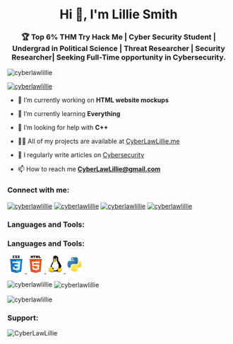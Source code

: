<h1 align="center">Hi 👋, I'm Lillie Smith</h1>
<h3 align="center">🏆 Top 6% THM Try Hack Me | Cyber Security Student | Undergrad in Political Science | Threat Researcher | Security Researcher| Seeking Full-Time opportunity in Cybersecurity. </h3>

<p align="left"> <img src="https://komarev.com/ghpvc/?username=cyberlawlillie&label=Profile%20views&color=0e75b6&style=flat" alt="cyberlawlillie" /> </p>

<p align="left"> <a href="https://github.com/ryo-ma/github-profile-trophy"><img src="https://github-profile-trophy.vercel.app/?username=cyberlawlillie" alt="cyberlawlillie" /></a> </p>

- 🔭 I’m currently working on **HTML website mockups**

- 🌱 I’m currently learning **Everything**

- 🤝 I’m looking for help with **C++**

- 👨‍💻 All of my projects are available at [CyberLawLillie.me](CyberLawLillie.me)

- 📝 I regularly write articles on [Cybersecurity](Cybersecurity)

- 📫 How to reach me **CyberLawLillie@gmail.com**


<h3 align="left">Connect with me:</h3>
<p align="left">
<a href="https://twitter.com/cyberlawlillie" target="blank"><img align="center" src="https://raw.githubusercontent.com/rahuldkjain/github-profile-readme-generator/master/src/images/icons/Social/twitter.svg" alt="cyberlawlillie" height="30" width="40" /></a>
<a href="https://linkedin.com/in/cyberlawlillie" target="blank"><img align="center" src="https://raw.githubusercontent.com/rahuldkjain/github-profile-readme-generator/master/src/images/icons/Social/linked-in-alt.svg" alt="cyberlawlillie" height="30" width="40" /></a>
<a href="https://fb.com/cyberlawlillie" target="blank"><img align="center" src="https://raw.githubusercontent.com/rahuldkjain/github-profile-readme-generator/master/src/images/icons/Social/facebook.svg" alt="cyberlawlillie" height="30" width="40" /></a>
<a href="https://instagram.com/cyberlawlillie" target="blank"><img align="center" src="https://raw.githubusercontent.com/rahuldkjain/github-profile-readme-generator/master/src/images/icons/Social/instagram.svg" alt="cyberlawlillie" height="30" width="40" /></a>
</p>

<h3 align="left">Languages and Tools:</h3>
</p>

<h3 align="left">Languages and Tools:</h3>
<p align="left"> <a href="https://www.w3schools.com/css/" target="_blank" rel="noreferrer"> <img src="https://raw.githubusercontent.com/devicons/devicon/master/icons/css3/css3-original-wordmark.svg" alt="css3" width="40" height="40"/> </a> <a href="https://www.w3.org/html/" target="_blank" rel="noreferrer"> <img src="https://raw.githubusercontent.com/devicons/devicon/master/icons/html5/html5-original-wordmark.svg" alt="html5" width="40" height="40"/> </a> <a href="https://www.linux.org/" target="_blank" rel="noreferrer"> <img src="https://raw.githubusercontent.com/devicons/devicon/master/icons/linux/linux-original.svg" alt="linux" width="40" height="40"/> </a> <a href="https://www.python.org" target="_blank" rel="noreferrer"> <img src="https://raw.githubusercontent.com/devicons/devicon/master/icons/python/python-original.svg" alt="python" width="40" height="40"/> </a> </p>

<p><img align="left" src="https://github-readme-stats.vercel.app/api/top-langs?username=cyberlawlillie&show_icons=true&locale=en&layout=compact" alt="cyberlawlillie" /></p>

<p>&nbsp;<img align="center" src="https://github-readme-stats.vercel.app/api?username=cyberlawlillie&show_icons=true&locale=en" alt="cyberlawlillie" /></p>

<p><img align="center" src="https://github-readme-streak-stats.herokuapp.com/?user=cyberlawlillie&" alt="cyberlawlillie" /></p>

<h3 align="left">Support:</h3>
<p><a href="https://www.buymeacoffee.com/CyberLawLillie"> <img align="left" src="https://cdn.buymeacoffee.com/buttons/v2/default-yellow.png" height="50" width="210" alt="CyberLawLillie" /></a></p>
<br>
